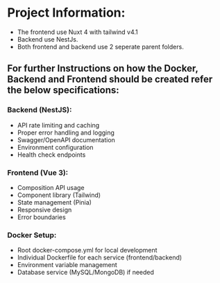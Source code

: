 # Project Information:

- The frontend use Nuxt 4 with tailwind v4.1
- Backend use NestJs.
- Both frontend and backend use 2 seperate parent folders.

## For further Instructions on how the Docker, Backend and Frontend should be created refer the below specifications:

### Backend (NestJS):

- API rate limiting and caching
- Proper error handling and logging
- Swagger/OpenAPI documentation
- Environment configuration
- Health check endpoints

### Frontend (Vue 3):

- Composition API usage
- Component library (Tailwind)
- State management (Pinia)
- Responsive design
- Error boundaries

### Docker Setup:

- Root docker-compose.yml for local development
- Individual Dockerfile for each service (frontend/backend)
- Environment variable management
- Database service (MySQL/MongoDB) if needed
